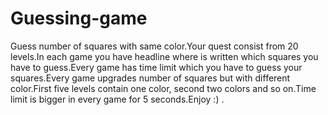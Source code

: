 # Guessing-game
Guess number of squares with same color.Your quest consist from 20 levels.In each game you have headline where is written which squares you have to guess.Every game has time limit which you have to guess your squares.Every game upgrades number of squares but with different color.First five levels contain one color, second two colors and so on.Time limit is bigger in every game for 5 seconds.Enjoy :) .
